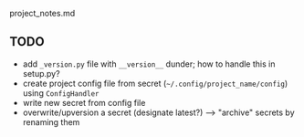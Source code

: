 project_notes.md

## TODO
- add `_version.py` file with `__version__` dunder; how to handle this in setup.py?
- create project config file from secret (`~/.config/project_name/config`) using `ConfigHandler`
- write new secret from config file
- overwrite/upversion a secret (designate latest?) --> "archive" secrets by renaming them
